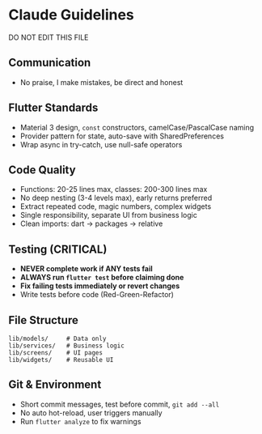 # Claude Guidelines

DO NOT EDIT THIS FILE

## Communication
- No praise, I make mistakes, be direct and honest

## Flutter Standards
- Material 3 design, `const` constructors, camelCase/PascalCase naming
- Provider pattern for state, auto-save with SharedPreferences
- Wrap async in try-catch, use null-safe operators

## Code Quality
- Functions: 20-25 lines max, classes: 200-300 lines max
- No deep nesting (3-4 levels max), early returns preferred
- Extract repeated code, magic numbers, complex widgets
- Single responsibility, separate UI from business logic
- Clean imports: dart → packages → relative

## Testing (CRITICAL)
- **NEVER complete work if ANY tests fail**
- **ALWAYS run `flutter test` before claiming done**
- **Fix failing tests immediately or revert changes**
- Write tests before code (Red-Green-Refactor)

## File Structure
```
lib/models/     # Data only
lib/services/   # Business logic
lib/screens/    # UI pages
lib/widgets/    # Reusable UI
```

## Git & Environment
- Short commit messages, test before commit, `git add --all`
- No auto hot-reload, user triggers manually
- Run `flutter analyze` to fix warnings